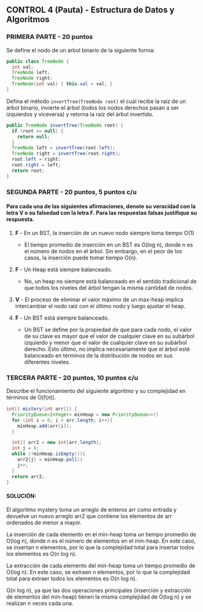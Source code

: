 ## CONTROL 4 (Pauta) - Estructura de Datos y Algoritmos

### PRIMERA PARTE - 20 puntos

Se define el nodo de un arbol binario de la siguiente forma:

```java
public class TreeNode {
  int val;
  TreeNode left;
  TreeNode right;
  TreeNode(int val) { this.val = val; }
}
```

Defina el método `invertTree(TreeNode root)` el cual recibe la raíz de un árbol binario, invierte el árbol (todos los nodos derechos pasan a ser izquierdos y viceversa) y retorna la raíz del árbol invertido.

```java
public TreeNode invertTree(TreeNode root) {
  if (root == null) {
    return null;
  }
  TreeNode left = invertTree(root.left);
  TreeNode right = invertTree(root.right);
  root.left = right;
  root.right = left;
  return root;
}
```

### SEGUNDA PARTE - 20 puntos, 5 puntos c/u

#### Para cada una de las siguientes afirmaciones, denote su veracidad con la letra V o su falsedad con la letra F. Para las respuestas falsas justifique su respuesta.

1. **F** - En un BST, la inserción de un nuevo nodo siempre toma tiempo O(1)

   - El tiempo promedio de inserción en un BST es O(log n), donde n es el número de nodos en el árbol. Sin embargo, en el peor de los casos, la inserción puede tomar tiempo O(n).

2. **F** - Un Heap está siempre balanceado.

   - No, un heap no siempre está balanceado en el sentido tradicional de que todos los niveles del árbol tengan la misma cantidad de nodos.

3. **V** - El proceso de eliminar el valor máximo de un max-heap implica intercambiar el nodo raíz con el último nodo y luego ajustar el heap.

4. **F** - Un BST está siempre balanceado.

   - Un BST se define por la propiedad de que para cada nodo, el valor de su clave es mayor que el valor de cualquier clave en su subárbol izquierdo y menor que el valor de cualquier clave en su subárbol derecho. Esto último, no implica necesariamente que el árbol esté balanceado en términos de la distribución de nodos en sus diferentes niveles.

### TERCERA PARTE - 20 puntos, 10 puntos c/u

Describe el funcionamiento del siguiente algoritmo y su complejidad en términos de O(f(𝑛)).

```java
int[] mistery(int arr[]) {
  PriorityQueue<Integer> minHeap = new PriorityQueue<>()
  for (int i = 0; i < arr.length; i++){
    minHeap.add(arr[i]);
  }

  int[] arr2 = new int[arr.length];
  int j = 0;
  while (!minHeap.isEmpty()){
    arr2{j} = minHeap.poll()
    j++;
  }
  return arr2;
}
```

#### SOLUCIÓN:

El algoritmo mystery toma un arreglo de enteros arr como entrada y devuelve un nuevo arreglo arr2 que contiene los elementos de arr ordenados de menor a mayor.

La inserción de cada elemento en el min-heap toma un tiempo promedio de O(log n), donde n es el número de elementos en el min-heap. En este caso, se insertan n elementos, por lo que la complejidad total para insertar todos los elementos es O(n log n).

La extracción de cada elemento del min-heap toma un tiempo promedio de O(log n). En este caso, se extraen n elementos, por lo que la complejidad total para extraer todos los elementos es O(n log n).

O(n log n), ya que las dos operaciones principales (inserción y extracción de elementos del min-heap) tienen la misma complejidad de O(log n) y se realizan n veces cada una.
